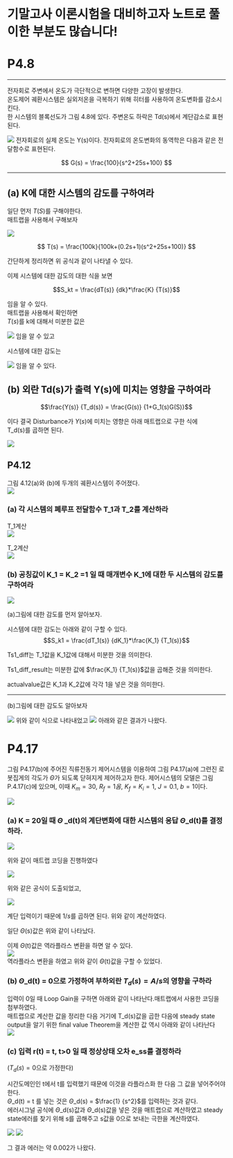 # 기말고사 이론시험을 대비하고자 노트로 풀이한 부분도 많습니다!

# P4.8  
-----
전자회로 주변에서 온도가 극단적으로 변하면 다양한 고장이 발생한다.  
온도제어 궤환시스템은 실외저온을 극복하기 위해 히터를 사용하여 온도변화를 감소시킨다.  
한 시스템의 블록선도가 그림 4.8에 있다. 주변온도 하락은 Td(s)에서 계단감소로 표현된다.  

<img src = "https://drive.google.com/uc?id=14DCxoODhUrNNzV_NeYeeqrzwMmGUOmMe">  
전자회로의 실제 온도는 Y(s)이다. 전자회로의 온도변화의 동역학은 다음과 같은 전달함수로 표현된다.

$$  
G(s) = \frac{100}{s^2+25s+100} 
$$  


----


## (a) K에 대한 시스템의 감도를 구하여라   
일단 먼저 $T(S)$를 구해야한다.  
매트랩을 사용해서 구해보자  

<img src = "https://drive.google.com/uc?id=1V2ToeBxMDE88CNV7T_nDBqA5yfTbI5wV">


$$  
T(s) = \frac{100k}{100k+(0.2s+1)(s^2+25s+100)}
$$  


간단하게 정리하면 위 공식과 같이 나타낼 수 있다.  

이제 시스템에 대한 감도의 대한 식을 보면  


$$S_kt = \frac{dT(s)} {dk}*\frac{K} {T(s)}$$


임을 알 수 있다.  
매트랩을 사용해서 확인하면  
$T(s)$를 k에 대해서 미분한 값은  

<img src = "https://drive.google.com/uc?id=1c7zmpquLJ2x7mLSt6M2XTFikUyiUpx4Q">  
임을 알 수 있고  

시스템에 대한 감도는  

<img src = "https://drive.google.com/uc?id=1rwFyOZMRkS9JhOVnZn4qdXqpNBJCeWrD">    
임을 알 수 있다.    


## (b) 외란 Td(s)가 출력 Y(s)에 미치는 영향을 구하여라  


$$\frac{Y(s)} {T_d(s)} = \frac{G(s)} {1+G_1(s)G(S)}$$


이다 결국 Disturbance가 $Y(s)$에 미치는 영향은 아래 매트랩으로 구한 식에  
T_d(s)를 곱하면 된다.  

<img src = "https://drive.google.com/uc?id=1aEqeBs0U3x9GLeS2yDzfCkZzrO2kd49t">  

## P4.12  
그림 4.12(a)와 (b)에 두개의 궤환시스템이 주어졌다.   
<img src = "https://drive.google.com/uc?id=1iVSN7M4mzfEiZZ2-r7IrY2Am42a0ndVx">  
  
### (a) 각 시스템의 폐루프 전달함수 T_1과 T_2를 계산하라  

T_1계산  
<img src = "https://drive.google.com/uc?id=1uYWFmc1bqyRkpEzSNX5eaxNNRNqqMqlH">  

T_2계산  
<img src = "https://drive.google.com/uc?id=1F6kCAuCYLVjYiFLHEHeljVrdUbo8pMDv">  


### (b) 공칭값이 K_1 = K_2 =1 일 때 매개변수 K_1에 대한 두 시스템의 감도를 구하여라  

<img src = "https://drive.google.com/uc?id=1O0gI2Q2WVAjf685r9SPlEnaLKmK3AApV">  

(a)그림에 대한 감도를 먼저 알아보자.  

시스템에 대한 감도는 아래와 같이 구할 수 있다.
$$S_k1 = \frac{dT_1(s)} {dK_1}*\frac{K_1} {T_1(s)}$$

Ts1_diff는 T_1값을 K_1값에 대해서 미분한 것을 의미한다.  

Ts1_diff_result는 미분한 값에 $\frac{K_1} {T_1(s)}$값을 곱해준 것을 의미한다.

actualvalue값은 K_1과 K_2값에 각각 1을 넣은 것을 의미한다.

-------------------


(b)그림에 대한 감도도 알아보자

<img src = "https://drive.google.com/uc?id=1Mwwa7B6j6NyEDBq35rwF_SaQIh1gyvlX">  
위와 같이 식으로 나타내었고  

<img src = "https://drive.google.com/uc?id=1flYw50W7KBGFVvN72R3kKvQvhZF0NvR_">  
아래와 같은 결과가 나왔다.  
  
# P4.17  
그림 P4.17(b)에 주어진 직류전동기 제어시스템을 이용하여 그림 P4.17(a)에 그련진 로봇집게의 각도가  $\Theta$가 되도록 닫혀지게 제어하고자 한다. 제어시스템의 모델은 그림 P.4.17(c)에 있으며, 이때 $K_m = 30$, $R_f = 1옴$, $K_f = K_i = 1$, $J = 0.1$, $b = 1$이다.  

<img src = "https://drive.google.com/uc?id=1jV8CHvg0gNa9IGX96J2rAecduJq4-ZHA">

### (a) K = 20일 때 $\Theta$ _d(t)의 계단변화에 대한 시스템의 응답 $\Theta$_d(t)를 결정하라.  

<img src = "https://drive.google.com/uc?id=1jIuBiw8XtJluSKSCL3c3lcAYBJQj9Obr">  

위와 같이 매트랩 코딩을 진행하였다  


<img src = "https://drive.google.com/uc?id=1oBfV2Fj-cS3JlOXuGG4vvd9mgKAAHMo_">  


위와 같은 공식이 도출되었고,  


<img src = "https://drive.google.com/uc?id=1LG68u5tw9TPCKwXQz_0iZCg-bpln6lM4">  

계단 입력이기 때문에 $1/s$를 곱하면 된다. 위와 같이 계산하였다.  

일단 $\Theta$(s)값은 위와 같이 나타났다.  

이제 $\Theta$(t)값은 역라플라스 변환을 하면 알 수 있다.  
<img src = "https://drive.google.com/uc?id=1CA_wSz2OPBZ91A0TmZCP4kkzT2KPheFA">  
역라플라스 변환을 하였고 위와 같이 $\Theta$(t)값을 구할 수 있었다.  

### (b) $\Theta$_d(t) = 0으로 가정하여 부하외란 $T_d(s) = A/s$의 영향을 구하라  

입력이 0일 때 Loop Gain을 구하면 아래와 같이 나타난다.매트랩에서 사용한 코딩을 첨부하였다.  
매트랩으로 계산한 값을 정리한 다음 거기에 T_d(s)값을 곱한 다음에 steady state 
output을 알기 위한 final value Theorem을 계산한 값 역시 아래와 같이 나타난다    
<img src = "https://drive.google.com/uc?id=1vzu_gU31b283qfzTQ0XCb6EQFPG69N1U">  

 


### (c) 입력 r(t) = t, t>0 일 때 정상상태 오차 e_ss를 결정하라

($T_d(s) = 0$으로 가정한다)

시간도메인인 t에서 t를 입력했기 때문에 이것을 라플라스화 한 다음 그 값을 넣어주어야 한다.  
$\Theta$_d(t) = t 를 넣는 것은 $\Theta$_d(s) = $\frac{1} {s^2}$를 입력하는 것과 같다.  
에러시그널 공식에 $\Theta$_d(s)값과 $\Theta$_d(s)값을 넣은 것을 매트랩으로 계산하였고 steady state에러를 찾기 위해 s를 곱해주고 s값을 0으로 보내는 극한을 계산하였다.  

<img src = "https://drive.google.com/uc?id=11jNZQ5Im6DKy2GXAyg0QcV_g2AFBI1RF">  

<img src = "https://drive.google.com/uc?id=1THRASBDO9FH7CUcWU-LyZTDrGHwqaSup">  


그 결과 에러는 약 0.002가 나왔다.

